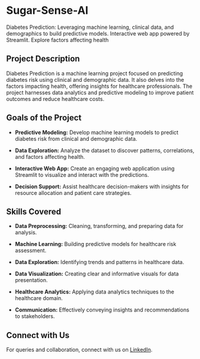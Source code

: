 # Sugar-Sense-AI
Diabetes Prediction: Leveraging machine learning, clinical data, and demographics to build predictive models. Interactive web app powered by Streamlit. Explore factors affecting health

## Project Description

Diabetes Prediction is a machine learning project focused on predicting diabetes risk using clinical and demographic data. It also delves into the factors impacting health, offering insights for healthcare professionals. The project harnesses data analytics and predictive modeling to improve patient outcomes and reduce healthcare costs.

## Goals of the Project

- **Predictive Modeling:** Develop machine learning models to predict diabetes risk from clinical and demographic data.

- **Data Exploration:** Analyze the dataset to discover patterns, correlations, and factors affecting health.

- **Interactive Web App:** Create an engaging web application using Streamlit to visualize and interact with the predictions.

- **Decision Support:** Assist healthcare decision-makers with insights for resource allocation and patient care strategies.

## Skills Covered

- **Data Preprocessing:** Cleaning, transforming, and preparing data for analysis.

- **Machine Learning:** Building predictive models for healthcare risk assessment.

- **Data Exploration:** Identifying trends and patterns in healthcare data.

- **Data Visualization:** Creating clear and informative visuals for data presentation.

- **Healthcare Analytics:** Applying data analytics techniques to the healthcare domain.

- **Communication:** Effectively conveying insights and recommendations to stakeholders.

## Connect with Us

For queries and collaboration, connect with us on [LinkedIn](https://www.linkedin.com/in/your-profile).

